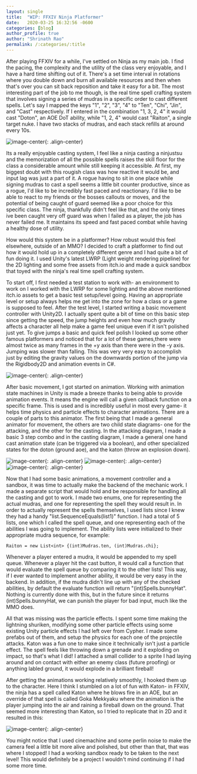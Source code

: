 ```yaml
---
layout: single
title:  "WIP: FFXIV Ninja Platformer"
date:   2020-03-25 16:32:56 -0600
categories: [blog] 
author_profile: true
author: "Shrinath Rao"
permalink: /:categories/:title
---
```


After playing FFXIV for a while, I've settled on Ninja as my main job. I find the pacing, the complexity and the utility of the class very enjoyable, and I have a hard time shifting out of it. There's a set time interval in rotations where you double down and burn all available resources and then when that's over you can sit back reposition and take it easy for a bit. The most interesting part of the job to me though, is the real time spell crafting system that involves signing a series of mudras in a specific order to cast different spells. Let's say I mapped the keys "1", "2", "3", "4" to "Ten", "Chi", "Jin", and "Cast" respectively. If I entered in the combination "1, 3, 2, 4" it would cast "Doton", an AOE DoT ability, while "1, 2, 4" would cast "Raiton", a single target nuke. I have two stacks of mudras, and each stack refills at around every 10s.

![image-center](../_img/Ninja/FFXIVNinjaCasting.gif){: .align-center}

Its a really enjoyable casting system, I feel like a ninja casting a ninjustsu and the memorization of all the possible spells raises the skill floor for the class a considerable amount while still keeping it accessible. At first, my biggest doubt with this rougish class was how reactive it would be, and input lag was just a part of it. A rogue having to sit in one place while signing mudras to cast a spell seems a little bit counter productive, since as a rogue, I'd like to be incredibly fast paced and reactionary. I'd like to be able to react to my friends or the bosses callouts or moves, and the potential of being caught of guard seemed like a poor choice for this specific class. The ninja, thankfully didn't feel like that, and the only times ive been caught very off guard was when I failed as a player, the job has never failed me. It maintains its speed and fast paced combat while having a healthy dose of utility. 

How would this system be in a platformer? How robust would this feel elsewhere, outside of an MMO? I decided to craft a platformer to find out how it would hold up in a completely different genre and I had quite a bit of fun doing it. I used Unity's latest LWRP (Light weight rendering pipeline) for the 2D lighting and some free assets from itch.io and made a quick sandbox that toyed with the ninja's real time spell crafting system.

To start off, I first needed a test station to work with- an environment to work on I worked with the LWRP for some lighting and the above mentioned itch.io assets to get a basic test setup/level going. Having an appropriate level or setup always helps me get into the zone for how a class or a game is supposed to feel. After the test level, I started writing a basic movement controller with Unity2D. I actually spent quite a bit of time on this basic step since getting the speed, the jump heights and even how much gravity affects a character all help make a game feel unique even if it isn't polished just yet. To give jumps a basic and quick feel polish I looked up some other famous platformers and noticed that for a lot of these games,there were almost twice as many frames in the +y axis than there were in the -y axis. Jumping was slower than falling. This was very very easy to accomplish just by editing the gravity values on the downwards portion of the jump via the Rigidbody2D and animation events in C#.

![image-center](../_img/Ninja/Background.PNG){: .align-center}

After basic movement, I got started on animation. Working with animation state machines in Unity is made a breeze thanks to being able to provide animation events. It means the engine will call a given callback function on a specific frame. This is used and is incredibly useful in most every game- it helps time physics and particle effects to character animations. There are a couple of parts to this animator. The first being that I made a general animator for movement, the others are two child state diagrams- one for the attacking, and the other for the casting. In the attacking diagram, I made a basic 3 step combo and in the casting diagram, I made a general one hand cast animation state (can be triggered via a boolean), and other specialized states for the doton (ground aoe), and the katon (throw an explosion down).

![image-center](../_img/Ninja/animatorBase.PNG){: .align-center}
![image-center](../_img/Ninja/animatorAttacking.PNG){: .align-center}
![image-center](../_img/Ninja/animatorCasting.PNG){: .align-center}

Now that I had some basic animations, a movement controller and a sandbox, it was time to actually make the backend of the mechanic work. I made a separate script that would hold and be responsible for handling all the casting and got to work. I made two enums, one for representing the actual mudras, and one for representing the spell they would result in. In order to actually represent the spells themselves, I used lists since I knew they had a handy "list.SequenceEquals(list1)" function. I had a total of 5 lists, one which I called the spell queue, and one representing each of the abilities I was going to implement. The ability lists were initialized to their appropriate mudra sequence, for example: 

```
Raiton = new List<int> {(int)Mudras.ten, (int)Mudras.chi};
```

Whenever a player entered a mudra, it would be appended to my spell queue. Whenever a player hit the cast button, it would call a function that would evaluate the spell queue by comparing it to the other lists! This way, if I ever wanted to implement another ability, it would be very easy in the backend. In addition, if the mudra didn't line up with any of the checked abilities, by default the evaluate function will return  "(int)Spells.bunnyHat". Nothing is currently done with this, but in the future since it returns (int)Spells.bunnyHat, we can punish the player for bad input, much like the MMO does.

All that was missing was the particle effects. I spent some time making the lightning shuriken, modifying some other particle effects using some existing Unity particle effects I had left over from Cypher. I made some prefabs out of them, and setup the physics for each one of the projectile attacks. Katon was a fun one to make since it technically isn't just a particle effect. The spell feels like throwing down a grenade and it exploding on impact, so that's what I did! I attached a small collider to a sprite I had laying around and on contact with either an enemy class (future proofing) or anything labled ground, it would explode in a brilliant fireball! 

After getting the animations working relatively smoothly, I hooked them up to the character. Here I think I stumbled on a lot of fun with Katon- in FFXIV, the ninja has a spell called Katon where he blows fire in an AOE, but an override of that spell is called Goka Mekkyaku where the animation is the player jumping into the air and raining a fireball down on the ground. That seemed more interesting than Katon, so I tried to replicate that in 2D and it resulted in this:


![image-center](../_img/Ninja/katon.gif){: .align-center}


You might notice that I used cinemachine and some perlin noise to make the camera feel a little bit more alive and polished, but other than that, that was where I stopped! I had a working sandbox ready to be taken to the next level! This would definitely be a project I wouldn't mind continuing if I had some more time. 

